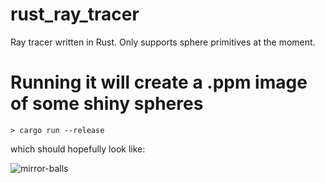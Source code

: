 # rust_ray_tracer

Ray tracer written in Rust. Only supports sphere primitives at the moment.

# Running it will create a .ppm image of some shiny spheres

```
> cargo run --release
```

which should hopefully look like:

![mirror-balls](https://user-images.githubusercontent.com/728615/56106417-e09e9b00-5ef5-11e9-9f2e-e45445a69ff5.png)
